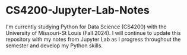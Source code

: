# CS4200-Jupyter-Lab-Notes
I'm currently studying Python for Data Science (CS4200) with the University of Missouri-St Louis (Fall 2024). I will continue to update this repository with my notes from Jupyter Lab as I progress throughout the semester and develop my Python skills.
